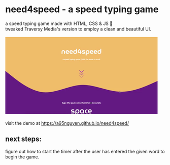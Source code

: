 # need4speed - a speed typing game
a speed typing game made with HTML, CSS & JS 💜 <br>
tweaked Traversy Media's version to employ a clean and beautiful UI. <br>
<br>
![](giphy.gif)
<br>
<br>
visit the demo at https://a95nguyen.github.io/need4speed/ <br>
## next steps: 
figure out how to start the timer after the user has entered the given word to begin the game. 
